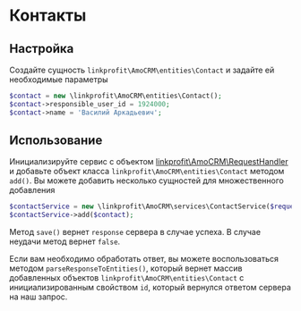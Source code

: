 # Контакты

## Настройка
Создайте сущность `linkprofit\AmoCRM\entities\Contact` и задайте ей необходимые параметры

```php
$contact = new \linkprofit\AmoCRM\entities\Contact();
$contact->responsible_user_id = 1924000;
$contact->name = 'Василий Аркадьевич';
```

## Использование
Инициализируйте сервис с объектом [linkprofit\AmoCRM\RequestHandler](/docs/request.md) и добавьте объект класса `linkprofit\AmoCRM\entities\Contact` методом `add()`.
Вы можете добавить несколько сущностей для множественного добавления

```php
$contactService = new \linkprofit\AmoCRM\services\ContactService($request);
$contactService->add($contact);
```

Метод `save()` вернет `response` сервера в случае успеха. В случае неудачи метод вернет `false`.

Если вам необходимо обработать ответ, вы можете воспользоваться методом `parseResponseToEntities()`, который вернет массив добавленных объектов `linkprofit\AmoCRM\entities\Contact` с инициализированным свойством `id`, который вернулся ответом сервера на наш запрос.
